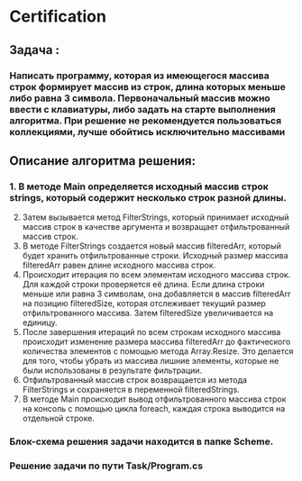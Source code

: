# Certification
## Задача : 
### Написать программу, которая из имеющегося массива строк формирует массив из строк, длина которых меньше либо равна 3 символа. Первоначальный массив можно ввести с клавиатуры, либо задать на старте выполнения алгоритма. При решение не рекомендуется пользоваться коллекциями, лучше обойтись исключительно массивами
## Описание алгоритма решения:
### 1. В методе Main определяется исходный массив строк strings, который содержит несколько строк разной длины.  
2. Затем вызывается метод FilterStrings, который принимает исходный массив строк в качестве аргумента и возвращает отфильтрованный массив строк.  
3. В методе FilterStrings создается новый массив filteredArr, который будет хранить отфильтрованные строки. Исходный размер массива filteredArr равен длине исходного массива строк. 
4. Происходит итерация по всем элементам исходного массива строк. Для каждой строки проверяется её длина. Если длина строки меньше или равна 3 символам, она добавляется в массив filteredArr на позицию filteredSize, которая отслеживает текущий размер отфильтрованного массива. Затем filteredSize увеличивается на единицу.  
5. После завершения итераций по всем строкам исходного массива происходит изменение размера массива filteredArr до фактического количества элементов с помощью метода Array.Resize.   Это делается для того, чтобы убрать из массива лишние элементы, которые не были использованы в результате фильтрации.  
6. Отфильтрованный массив строк возвращается из метода FilterStrings и сохраняется в переменной filteredStrings.  
7. В методе Main происходит вывод отфильтрованного массива строк на консоль с помощью цикла foreach, каждая строка выводится на отдельной строке.  

### Блок-схема решения задачи находится в папке Scheme.
### Решение задачи по пути Task/Program.cs
